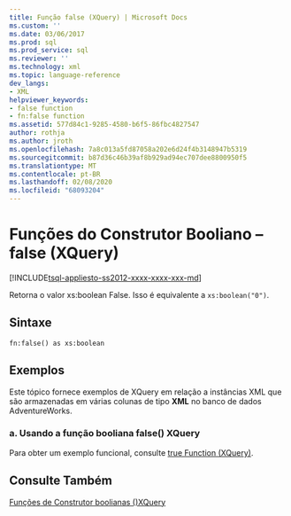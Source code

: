 ```yaml
---
title: Função false (XQuery) | Microsoft Docs
ms.custom: ''
ms.date: 03/06/2017
ms.prod: sql
ms.prod_service: sql
ms.reviewer: ''
ms.technology: xml
ms.topic: language-reference
dev_langs:
- XML
helpviewer_keywords:
- false function
- fn:false function
ms.assetid: 577d84c1-9285-4580-b6f5-86fbc4827547
author: rothja
ms.author: jroth
ms.openlocfilehash: 7a8c013a5fd87058a202e6d24f4b3148947b5319
ms.sourcegitcommit: b87d36c46b39af8b929ad94ec707dee8800950f5
ms.translationtype: MT
ms.contentlocale: pt-BR
ms.lasthandoff: 02/08/2020
ms.locfileid: "68093204"
---
```

# <a name="boolean-constructor-functions---false-xquery"></a>Funções do Construtor Booliano – false (XQuery)
[!INCLUDE[tsql-appliesto-ss2012-xxxx-xxxx-xxx-md](../includes/tsql-appliesto-ss2012-xxxx-xxxx-xxx-md.md)]

  Retorna o valor xs:boolean False. Isso é equivalente a `xs:boolean("0")`.  
  
## <a name="syntax"></a>Sintaxe  
  
```  
fn:false() as xs:boolean  
```  
  
## <a name="examples"></a>Exemplos  
 Este tópico fornece exemplos de XQuery em relação a instâncias XML que são armazenadas em várias colunas de tipo **XML** no banco de dados AdventureWorks.  
  
### <a name="a-using-the-false-xquery-boolean-function"></a>a. Usando a função booliana false() XQuery  
 Para obter um exemplo funcional, consulte [true Function &#40;XQuery&#41;](../xquery/boolean-constructor-functions-true-xquery.md).  
  
## <a name="see-also"></a>Consulte Também  
 [Funções de Construtor boolianas &#40;&#41;XQuery](https://msdn.microsoft.com/library/fa907f39-d4b7-4495-b829-c788928e0f64)  
  
  
